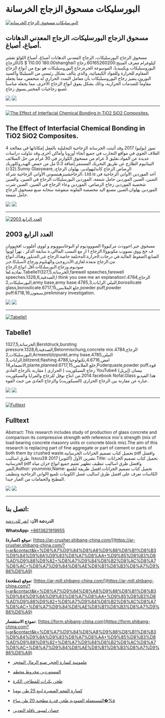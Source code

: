 # البورسليكات مسحوق الزجاج الخرسانة

<a href="https://swt.shibang-china.com/?l=ar&img&k=%D8%A7%D9%84%D8%A8%D9%88%D8%B1%D8%B3%D9%84%D9%8A%D9%83%D8%A7%D8%AA+%D9%85%D8%B3%D8%AD%D9%88%D9%82+%D8%A7%D9%84%D8%B2%D8%AC%D8%A7%D8%AC+%D8%A7%D9%84%D8%AE%D8%B1%D8%B3%D8%A7%D9%86%D8%A9" target="_blank">![البورسليكات مسحوق الزجاج الخرسانة](http://static.shibang-china.com/all-800x300/364.jpg)</a>

## مسحوق الزجاج البورسليكات، الزجاج المعدني الدهانات أصباغ، أصباغ.
مسحوق الزجاج البورسليكات، الزجاج المعدني الدهانات أصباغ، أصباغ اللؤلؤ تقشر الزجاجUS $ 110.00 180.00shanghai1 كيلوغرام معرف المنتج:60165260200.زجاج البوروسيليكات ويكيبيديا، الموسوعة الحرةزجاج البوروسيليكات هو نوع من أنواع الزجاج المقاوم للحرارة وللمواد الكيميائية، والذي يتألف بشكل رئيسي من السيليكا وأكسيد البورون.يتميز زجاج البوروسيليكات بأن معامل التمدد الحراري له منخفض، مما يجعله مقاوماً للصدمات الحرارية، وذلك بشكل يفوق أنواع الزجاج الأخرى، مما يجعله مناسباً لصنع زجاجيات المختبر.يسوق زجاج.


<a href="https://whatsapp.shibangsoft.com/WhatsApp.php" target="_blank" title="WhatsApp">![](http://static.shibang-china.com/icon/whatsapp.png)</a> <a href="https://swt.shibang-china.com/?l=ar&icon&k=%D8%A7%D9%84%D8%A8%D9%88%D8%B1%D8%B3%D9%84%D9%8A%D9%83%D8%A7%D8%AA+%D9%85%D8%B3%D8%AD%D9%88%D9%82+%D8%A7%D9%84%D8%B2%D8%AC%D8%A7%D8%AC+%D8%A7%D9%84%D8%AE%D8%B1%D8%B3%D8%A7%D9%86%D8%A9" target="_blank">![](http://static.shibang-china.com/icon/chat-ar.png)</a>

---

<a href="https://swt.shibang-china.com/?l=ar&img&k=%D8%A7%D9%84%D8%A8%D9%88%D8%B1%D8%B3%D9%84%D9%8A%D9%83%D8%A7%D8%AA+%D9%85%D8%B3%D8%AD%D9%88%D9%82+%D8%A7%D9%84%D8%B2%D8%AC%D8%A7%D8%AC+%D8%A7%D9%84%D8%AE%D8%B1%D8%B3%D8%A7%D9%86%D8%A9" target="_blank">![The Effect of Interfacial Chemical Bonding in TiO2 SiO2 Composites.](http://static.shibang-china.com/all-800x300/1231.jpg)</a>

## The Effect of Interfacial Chemical Bonding in TiO2 SiO2 Composites.
4 تموز (يوليو) 2017.وقد أثبتت الخرسانة الزجاجية التحليلية بالفعل إمكاناتها في معالجة الغلاف الجوي في مواقع التجارب في جميع أنحاء أوروبا وأماكن أخرى.وقد تناولت دراسات عديدة عن المواد.تعليق 3 غرام من مسحوق الكوارتز في 30 غرام من حل السلائف التيتانيوم الطازج عن طريق التحريك المستمر.إضافة 0.3 مل من حمض الهيدروكلوريك (32٪).Sunny Glassware,الرصاص الزجاج كاندليهولدير، بهلوان الزجاج، الزجاجشينزهينسوني الأواني الزجاجية شركة، Ltd.is أحد الموردين الأواني الزجاجية في الصين، الصين الموردين حامل شمعة، الموردين البورسليكات الزجاج في الصين، والصين شخصية الموردين زجاج الرصاص، الموردين وعاء الزجاج في الصين، الصين شرب الموردين بهلوان.الصين مصنع اليد مخصصة الملونة منقوشة سحابة صنع مسحوق الزجاج حامل شمعة.


<a href="https://whatsapp.shibangsoft.com/WhatsApp.php" target="_blank" title="WhatsApp">![](http://static.shibang-china.com/icon/whatsapp.png)</a> <a href="https://swt.shibang-china.com/?l=ar&icon&k=%D8%A7%D9%84%D8%A8%D9%88%D8%B1%D8%B3%D9%84%D9%8A%D9%83%D8%A7%D8%AA+%D9%85%D8%B3%D8%AD%D9%88%D9%82+%D8%A7%D9%84%D8%B2%D8%AC%D8%A7%D8%AC+%D8%A7%D9%84%D8%AE%D8%B1%D8%B3%D8%A7%D9%86%D8%A9" target="_blank">![](http://static.shibang-china.com/icon/chat-ar.png)</a>

---

<a href="https://swt.shibang-china.com/?l=ar&img&k=%D8%A7%D9%84%D8%A8%D9%88%D8%B1%D8%B3%D9%84%D9%8A%D9%83%D8%A7%D8%AA+%D9%85%D8%B3%D8%AD%D9%88%D9%82+%D8%A7%D9%84%D8%B2%D8%AC%D8%A7%D8%AC+%D8%A7%D9%84%D8%AE%D8%B1%D8%B3%D8%A7%D9%86%D8%A9" target="_blank">![العدد الرابع 2003](http://static.shibang-china.com/all-800x300/627.jpg)</a>

## العدد الرابع 2003
مسحوق جير.احوودث مركبوواا الصوووديوم او البوخاسوويوم و لووي أغلووب افحيووان ف خخ ووق نسووب مكونوواا.الزجاج ا ار مع النسب الماالي.ة سابقة الذكر ، نهراً لويوأ الصانع.ﺍﻟﺿﻐﻭﻁ ﺍﻟﻌﺎﻟﻳﺔ.ﻓﻲ ﺩﺭﺟﺎﺕ.ﺍﻟﺣﺭﺍﺭﺓ.ﺍﻟﻣﺧﺗﻠﻔﺔ ﺧﺎﺻﺔ.ﺍﻟﺯﺟﺎﺝ ﻏﻳﺭ.ﺍﻟﻣﺗﺑﻠﻭﺭ ﻭﻫﻧﺎﻙ.ﺃﻧﻭﺍﻉ ﻣﻥ.ﺍﻟﺯﺟﺎﺝ ﻣﻧﻔﺫﺓ.ﻟﻐﺎﺯﻱ.ﺍﻵﻳﺩﺭﻭﺟﻳﻥ.ﻭﺍﻟﻬﻳﻠﻳﻭﻡ.ﻭﺯﺟﺎﺝ ﺍﻟﺳﻳﻠﻳﻛﺎ.ﺟﻳﺭ ﺻﻭﺩﻳﻭﻡ.ﻭﺯﺟﺎﺝ.ﺍﻟﺑﻭﺭﺳﻠﻳﻛﺎﺕ.ﺃﻗﻝ ﺍﻧﻭﺍﻉ.ﺍﻟﺯﺟﺎﺝ ﻧﻔﺎﺫﻳﺔ.ﻟﻐﺎ.Tabelle11327,الخرسانة,5,farewell speeches,farewell speeches.1328,الصدفية,6,I think you owe me an explanation!.4784,الزجاج البورسليكات,2,army base,army base.4785,النيلي الرايات,3,borosilicate glass,borosilicate.6717,خلع الملابس,15,powder puff,powder puff.6718,سبعون,16,preliminary investigation.


<a href="https://whatsapp.shibangsoft.com/WhatsApp.php" target="_blank" title="WhatsApp">![](http://static.shibang-china.com/icon/whatsapp.png)</a> <a href="https://swt.shibang-china.com/?l=ar&icon&k=%D8%A7%D9%84%D8%A8%D9%88%D8%B1%D8%B3%D9%84%D9%8A%D9%83%D8%A7%D8%AA+%D9%85%D8%B3%D8%AD%D9%88%D9%82+%D8%A7%D9%84%D8%B2%D8%AC%D8%A7%D8%AC+%D8%A7%D9%84%D8%AE%D8%B1%D8%B3%D8%A7%D9%86%D8%A9" target="_blank">![](http://static.shibang-china.com/icon/chat-ar.png)</a>

---

<a href="https://swt.shibang-china.com/?l=ar&img&k=%D8%A7%D9%84%D8%A8%D9%88%D8%B1%D8%B3%D9%84%D9%8A%D9%83%D8%A7%D8%AA+%D9%85%D8%B3%D8%AD%D9%88%D9%82+%D8%A7%D9%84%D8%B2%D8%AC%D8%A7%D8%AC+%D8%A7%D9%84%D8%AE%D8%B1%D8%B3%D8%A7%D9%86%D8%A9" target="_blank">![Tabelle1](http://static.shibang-china.com/all-800x300/1384.jpg)</a>

## Tabelle1
1327,الخرسانة,5,Berstdruck,bursting pressure.1328,الصدفية,6,Betonmischung,concrete mix.4784,الزجاج البورسليكات,2,Armeestützpunkt,army base.4785,النيلي الرايات,3,blitzend,flashing.4786,امض,4.6716,تكنولوجيا الانضمام,14,plante,planned.6717,خلع الملابس,15,Puderquaste,powder puff.قوة زجاج السيكوريت ( الحراري ) مقارنة بالزجاج العادي YouTube4 نيسان (إبريل) 2014.من انتاج نوفل للزجاج والمرايا والسيكوريت.facebook Nofal.Glass هذا الفيديو عبارة عن مقارنة بين الزجاج الحراري (السيكوريت) والزجاج العادي من حيث القوة.


<a href="https://whatsapp.shibangsoft.com/WhatsApp.php" target="_blank" title="WhatsApp">![](http://static.shibang-china.com/icon/whatsapp.png)</a> <a href="https://swt.shibang-china.com/?l=ar&icon&k=%D8%A7%D9%84%D8%A8%D9%88%D8%B1%D8%B3%D9%84%D9%8A%D9%83%D8%A7%D8%AA+%D9%85%D8%B3%D8%AD%D9%88%D9%82+%D8%A7%D9%84%D8%B2%D8%AC%D8%A7%D8%AC+%D8%A7%D9%84%D8%AE%D8%B1%D8%B3%D8%A7%D9%86%D8%A9" target="_blank">![](http://static.shibang-china.com/icon/chat-ar.png)</a>

---

<a href="https://swt.shibang-china.com/?l=ar&img&k=%D8%A7%D9%84%D8%A8%D9%88%D8%B1%D8%B3%D9%84%D9%8A%D9%83%D8%A7%D8%AA+%D9%85%D8%B3%D8%AD%D9%88%D9%82+%D8%A7%D9%84%D8%B2%D8%AC%D8%A7%D8%AC+%D8%A7%D9%84%D8%AE%D8%B1%D8%B3%D8%A7%D9%86%D8%A9" target="_blank">![Fulltext](http://static.shibang-china.com/all-800x300/1508.jpg)</a>

## Fulltext
Abstract: This research includes study of production of glass concrete and comparison its compressive strength with reference mix&#39;s strength (mix of load bearing concrete masonry units or concrete block mix).The aim of this research is replacing part of fine aggregate or part of cement or parts of both them by crushed waste.تحميل كتاب تصميم الخزانات الخرسانية pdf وافضل طرق اساليب. Issuu28 تشرين الأول (أكتوبر) 2017.Title: تحميل كتاب تصميم الخزانات الخرسانية pdf وافضل طرق اساليب تنظيف تطهير تعثيم جميع انواع خزان مياه الشر,Author: yoummisr,Name: تحميل كتاب تصميم الخزانات.افضل طريقة لتلميع الكاسات تعرف على افضل طرق اساليب غسل الكوبيات تلميع االواني الزجاجية وتنظيف المطبخ والحمامات من الغبار جيدا.


<a href="https://whatsapp.shibangsoft.com/WhatsApp.php" target="_blank" title="WhatsApp">![](http://static.shibang-china.com/icon/whatsapp.png)</a> <a href="https://swt.shibang-china.com/?l=ar&icon&k=%D8%A7%D9%84%D8%A8%D9%88%D8%B1%D8%B3%D9%84%D9%8A%D9%83%D8%A7%D8%AA+%D9%85%D8%B3%D8%AD%D9%88%D9%82+%D8%A7%D9%84%D8%B2%D8%AC%D8%A7%D8%AC+%D8%A7%D9%84%D8%AE%D8%B1%D8%B3%D8%A7%D9%86%D8%A9" target="_blank">![](http://static.shibang-china.com/icon/chat-ar.png)</a>

---
## اتصل بنا:

**الدردشة الآن:** [انقر للدردشة](https://swt.shibang-china.com?l=ar&contact&k=%D8%A7%D9%84%D8%A8%D9%88%D8%B1%D8%B3%D9%84%D9%8A%D9%83%D8%A7%D8%AA+%D9%85%D8%B3%D8%AD%D9%88%D9%82+%D8%A7%D9%84%D8%B2%D8%AC%D8%A7%D8%AC+%D8%A7%D9%84%D8%AE%D8%B1%D8%B3%D8%A7%D9%86%D8%A9)

**WhatsApp:**  [+8613621919955](https://whatsapp.shibangsoft.com/WhatsApp.php)

**موقع (كسارة):** [https://ar-crusher.shibang-china.com/](https://ar-crusher.shibang-china.com/?l=ar&contact&k=%D8%A7%D9%84%D8%A8%D9%88%D8%B1%D8%B3%D9%84%D9%8A%D9%83%D8%A7%D8%AA+%D9%85%D8%B3%D8%AD%D9%88%D9%82+%D8%A7%D9%84%D8%B2%D8%AC%D8%A7%D8%AC+%D8%A7%D9%84%D8%AE%D8%B1%D8%B3%D8%A7%D9%86%D8%A9)

**موقع (مطحنة):** [https://ar-mill.shibang-china.com/](https://ar-mill.shibang-china.com/?l=ar&contact&k=%D8%A7%D9%84%D8%A8%D9%88%D8%B1%D8%B3%D9%84%D9%8A%D9%83%D8%A7%D8%AA+%D9%85%D8%B3%D8%AD%D9%88%D9%82+%D8%A7%D9%84%D8%B2%D8%AC%D8%A7%D8%AC+%D8%A7%D9%84%D8%AE%D8%B1%D8%B3%D8%A7%D9%86%D8%A9)

**نموذج الاستفسار:** [https://form.shibang-china.com](https://form.shibang-china.com?l=ar&contact&k=%D8%A7%D9%84%D8%A8%D9%88%D8%B1%D8%B3%D9%84%D9%8A%D9%83%D8%A7%D8%AA+%D9%85%D8%B3%D8%AD%D9%88%D9%82+%D8%A7%D9%84%D8%B2%D8%AC%D8%A7%D8%AC+%D8%A7%D9%84%D8%AE%D8%B1%D8%B3%D8%A7%D9%86%D8%A9)

* [ملموسة كسارة الحجر صنع الرمال المحجر](../29/%D9%85%D9%84%D9%85%D9%88%D8%B3%D8%A9%20%D9%83%D8%B3%D8%A7%D8%B1%D8%A9%20%D8%A7%D9%84%D8%AD%D8%AC%D8%B1%20%D8%B5%D9%86%D8%B9%20%D8%A7%D9%84%D8%B1%D9%85%D8%A7%D9%84%20%D8%A7%D9%84%D9%85%D8%AD%D8%AC%D8%B1.md)

* [المستوردين مخروط محطم](../27/%D8%A7%D9%84%D9%85%D8%B3%D8%AA%D9%88%D8%B1%D8%AF%D9%8A%D9%86%20%D9%85%D8%AE%D8%B1%D9%88%D8%B7%20%D9%85%D8%AD%D8%B7%D9%85.md)

* [طحن بكرات للمطاحن الكرة](../27/%D8%B7%D8%AD%D9%86%20%D8%A8%D9%83%D8%B1%D8%A7%D8%AA%20%D9%84%D9%84%D9%85%D8%B7%D8%A7%D8%AD%D9%86%20%D8%A7%D9%84%D9%83%D8%B1%D8%A9.md)

* [كسارة الفحم الصغيرة لبيع 25 طن يوميا](../30/%D9%83%D8%B3%D8%A7%D8%B1%D8%A9%20%D8%A7%D9%84%D9%81%D8%AD%D9%85%20%D8%A7%D9%84%D8%B5%D8%BA%D9%8A%D8%B1%D8%A9%20%D9%84%D8%A8%D9%8A%D8%B9%2025%20%D8%B7%D9%86%20%D9%8A%D9%88%D9%85%D9%8A%D8%A7.md)

* [المستعملة العمودية طحن قدرة مطحنة 20 طن  ساع�%a](../27/%D8%A7%D9%84%D9%85%D8%B3%D8%AA%D8%B9%D9%85%D9%84%D8%A9%20%D8%A7%D9%84%D8%B9%D9%85%D9%88%D8%AF%D9%8A%D8%A9%20%D8%B7%D8%AD%D9%86%20%D9%82%D8%AF%D8%B1%D8%A9%20%D9%85%D8%B7%D8%AD%D9%86%D8%A9%2020%20%D8%B7%D9%86%20%20%D8%B3%D8%A7%D8%B9%EF%BF%BD%25a.md)

* [حصان لسيور ناقلة التعدين](../27/%D8%AD%D8%B5%D8%A7%D9%86%20%D9%84%D8%B3%D9%8A%D9%88%D8%B1%20%D9%86%D8%A7%D9%82%D9%84%D8%A9%20%D8%A7%D9%84%D8%AA%D8%B9%D8%AF%D9%8A%D9%86.md)